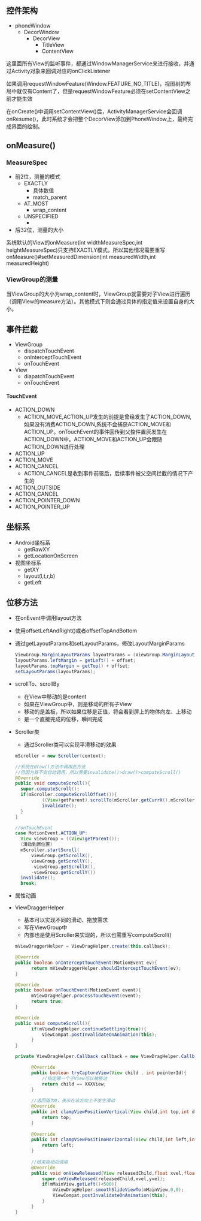 

## 控件架构

- phoneWindow
  - DecorWindow
    - DecorView
      - TitleView
      - ContentView

这里面所有View的监听事件，都通过WindowManagerService来进行接收，并通过Activity对象来回调对应的onClickListener

如果调用requestWindowFeature(Window.FEATURE_NO_TITLE)，视图树的布局中就仅有Content了，但是requestWindowFeature必须在setContentView之前才能生效

在onCreate()中调用setContentView()后，ActivityManagerService会回调onResume()，此时系统才会把整个DecorView添加到PhoneWindow上，最终完成界面的绘制。

## onMeasure()

### MeasureSpec

- 前2位，测量的模式
  - EXACTLY
    - 具体数值
    - match_parent
  - AT_MOST
    - wrap_content
  - UNSPECIFIED
    - ​
- 后32位，测量的大小

 

系统默认的View的onMeasure(int widthMeasureSpec,int heightMeasureSpec)只支持EXACTLY模式。所以其他情况需要重写onMeasure()#setMeasuredDimension(int measuredWidth,int measuredHeight)



### ViewGroup的测量

​	当ViewGroup的大小为wrap_content时，ViewGroup就需要对子View进行遍历（调用View的measure方法）。其他模式下则会通过具体的指定值来设置自身的大小。



## 事件拦截

- ViewGroup
  - dispatchTouchEvent
  - onInterceptTouchEvent
  - onTouchEvent
- View
  - diapatchTouchEvent
  - onTouchEvent



#### TouchEvent

- ACTION_DOWN
  - ACTION_MOVE,ACTION_UP发生的前提是曾经发生了ACTION_DOWN,如果没有消费ACTION_DOWN,系统不会捕获ACTION_MOVE和ACTION_UP。onTouchEvent的事件回传到父控件置灰发生在ACTION_DOWN中。ACTION_MOVE和ACTION_UP会跟随ACTION_DOWN进行处理
- ACTION_UP
- ACTION_MOVE
- ACTION_CANCEL
  - ACTION_CANCEL是收到事件前驱后，后续事件被父空间拦截的情况下产生的
- ACTION_OUTSIDE
- ACTION_CANCEL
- ACTION_POINTER_DOWN
- ACTION_POINTER_UP



## 坐标系

- Android坐标系
  - getRawXY
  - getLocationOnScreen
- 视图坐标系
  - getXY
  - layout(l,t,r,b)
  - getLeft



## 位移方法

- 在onEvent中调用layout方法

- 使用offsetLeftAndRight()或者offsetTopAndBottom

- 通过getLayoutParams和setLayoutParams，修改LayoutMarginParams

  ```Java
  ViewGroup.MarginLayoutParams layoutParams = (ViewGroup.MarginLayoutParams) getLayoutParams;
  layoutParams.leftMargin = getLeft() + offset;
  layoutParams.topMargin = getTop() + offset;
  setLayoutParams(layoutParams);
  ```

- scrollTo、scrollBy

  - 在View中移动的是content
  - 如果在ViewGroup中，则是移动的所有子View
  - 移动的是盖板，所以如果位移是正值，将会看到屏上的物体向左、上移动
  - 是一个直接完成的位移，瞬间完成

- Scroller类

  - 通过Scroller类可以实现平滑移动的效果

  ```java
  mScroller = new Scroller(context);

  //系统在draw()方法中调用此方法
  //但因为其不会自动调用，所以需要invalidate()>draw()>computeScroll()
  @Override
  public void computeScroll(){
  	super.computeScroll();
  	if(mScroller.computeScrollOffset()){
        	((View)getParent).scrollTo(mScroller.getCurrX(),mScroller.getCurrY());
        	invalidate();
  	}
  }

  //onTouchEvent
  case MotionEvent.ACTION_UP:
  	View viewGroup = ((View)getParent());
  	(滑动到原位置)
  	mScroller.startScroll(
  		viewGroup.getScrollX(),
  		viewGroup.getScrollY(),
  		-viewGroup.getScrollX(),
  		-viewGroup.getScrollY())
  	invalidate();
  	break;
  ```


- 属性动画

- ViewDraggerHelper

  - 基本可以实现不同的滑动、拖放需求
  - 写在ViewGroup中
  - 内部也是使用Scroller来实现的，所以也需重写computeScroll()

  ```java
  mViewDraggerHelper = ViewDragHelper.create(this,callback);

  @Override
  public boolean onInterceptTouchEvent(MotionEvent ev){
    	return mViewDraggerHelper.shouldInterceptTouchEvent(ev);
  }

  @Override
  public boolean onTouchEvent(MotionEvent event){
    	mViewDragHelper.processTouchEvent(event);
    	return true;
  }

  @Override
  public void computeScroll(){
    	if(mViewDragHelper.continueSettling(true)){
        	ViewCompat.postInvalidateOnAnimation(this);
    	}
  }

  private ViewDragHelper.Callback callback = new ViewDragHelper.Callback(){

    	@Override
    	public boolean tryCaptureView(View child , int pointerId){
    		//指定哪一个子View可以被移动
        	return child == XXXView;
    	}
    	
    	//返回值为0，表示在该方向上不发生滑动
    	@Override
    	public int clampViewPositionVertical(View child,int top,int dy){
        	return top;
    	}
    	
    	@Override
    	public int clampViewPositinoHorizontal(View child,int left,int dx){
        	return left;
    	}
    	
    	//结束拖动后调用
    	@Override
    	public void onViewReleased(View releasedChild,float xvel,float yvel){
        	super.onViewReleased(releasedChild,xvel,yvel);
        	if(mMainView.getLeft()<500){
            	mViewDragHelper.smoothSlideViewTo(mMainView,0,0);
            	ViewCompat.postInvalidateOnAnimation(this);
        	}
    	}
  }

  ```

